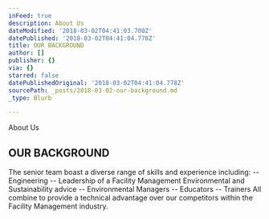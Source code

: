 ```yaml
---
inFeed: true
description: About Us
dateModified: '2018-03-02T04:41:03.700Z'
datePublished: '2018-03-02T04:41:04.778Z'
title: OUR BACKGROUND
author: []
publisher: {}
via: {}
starred: false
datePublishedOriginal: '2018-03-02T04:41:04.778Z'
sourcePath: _posts/2018-03-02-our-background.md
_type: Blurb

---
```

About Us

## **OUR BACKGROUND**

The senior team boast a diverse range of skills and experience including: -- Engineering -- Leadership of a Facility Management Environmental and Sustainability advice -- Environmental Managers -- Educators -- Trainers All combine to provide a technical advantage over our competitors within the Facility Management industry.